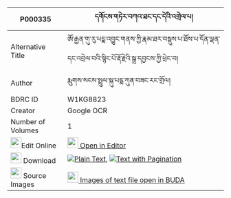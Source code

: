 |P000335|དགོངས་གཏེར་བཀའ་ཐང་དང་དེའི་འགྲེལ་པ། 
| --- | --- 
|Alternative Title |ཨོ་རྒྱན་གུ་རུ་པདྨ་འབྱུང་གནས་ཀྱི་རྣམ་ཐར་བསྡུས་པ་ཐོས་པ་དོན་ལྡན་དང་འབྲེལ་བའི་སྙིང་པོ་རྡོ་རྗེའི་སྒྲ་དབྱངས་ཀྱི་ཕྲེང་བ།
|Author| རྨུགས་སངས་སྤྲུལ་སྐུ་པདྨ་ཀུན་བཟང་རང་གྲོལ།
|BDRC ID | W1KG8823
|Creator | Google OCR
|Number of Volumes| 1
|<img width="25" src="https://img.icons8.com/color/25/000000/edit-property.png">Edit Online| [<img width="25" src="https://avatars.githubusercontent.com/u/45091458?s=200&v=4"> Open in Editor](http://editor.openpecha.org/P000335)
|<img width="25" src="https://img.icons8.com/fluent/48/000000/download-2.png"/>  Download | [![](https://img.icons8.com/color/20/000000/txt.png)Plain Text](https://github.com/Openpecha/P000335/releases/download/v1/gongter_ka_tang_dang_de_i_drel_plain_P000335.zip), [![](https://img.icons8.com/color/20/000000/txt.png)Text with Pagination](https://github.com/Openpecha/P000335/releases/download/v1/gongter_ka_tang_dang_de_i_drel_pages_P000335.zip)
|<img width="25" src="https://img.icons8.com/plasticine/100/000000/pictures-folder.png"/>  Source Images | [<img width="25" src="https://library.bdrc.io/icons/BUDA-small.svg"> Images of text file open in BUDA](https://library.bdrc.io/show/bdr:W1KG8823)